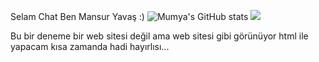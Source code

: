 Selam Chat Ben Mansur Yavaş :)
![Mumya's GitHub stats](https://github-readme-stats.vercel.app/api?username=Mumya&show_icons=true&title_color=ff0000&text_color=808080&icon_color=ffffff&border_color=ff0000&bg_color=000000)
[![](https://img.shields.io/badge/instagram-%23E4405F.svg?&style=for-the-badge&logo=instagram&logoColor=black)](https://instagram.com/pcjs.7)

Bu bir deneme bir web sitesi değil ama web sitesi gibi görünüyor html ile yapacam kısa zamanda hadi hayırlısı...
